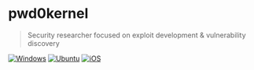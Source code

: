 # pwd0kernel

> Security researcher focused on exploit development & vulnerability discovery

[![Windows](https://img.shields.io/badge/Windows-0078D6?style=flat&logo=windows&logoColor=white)](https://github.com/pwd0kernel)
[![Ubuntu](https://img.shields.io/badge/Ubuntu-E95420?style=flat&logo=ubuntu&logoColor=white)](https://github.com/pwd0kernel/starred)
[![iOS](https://img.shields.io/badge/iOS-000000?style=flat&logo=ios&logoColor=white)](https://github.com/pwd0kernel?tab=repositories)
